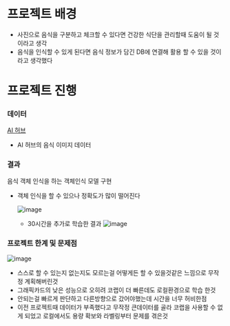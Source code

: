 # 프로젝트 배경

- 사진으로 음식을 구분하고 체크할 수 있다면 건강한 식단을 관리할때  도움이 될 것이라고 생각
- 음식을 인식할 수 있게 된다면 음식 정보가 담긴 DB에 연결해 활용 할 수 있을 것이라고 생각했다

# 프로젝트 진행

### 데이터

[AI 허브](https://aihub.or.kr/aidata/30747/download)

- AI 허브의 음식 이미지 데이터

### 결과

음식 객체 인식을 하는 객체인식 모델 구현

- 객체 인식을 할 수 있으나 정확도가 많이 떨어진다
    
    ![image](https://user-images.githubusercontent.com/86823305/171422034-b36ed335-95b9-4134-bb8c-43ed348282ba.png)
    
   
   - 30시간을 추가로 학습한 결과
    ![image](https://user-images.githubusercontent.com/86823305/171422115-bb36b7c0-d48d-4aa2-940a-7eeda52486ed.png)

    

### 프로젝트 한계 및 문제점
![image](https://user-images.githubusercontent.com/86823305/171422247-edd49f00-aa13-413f-8232-f6a2f99489b4.png)

- 스스로 할 수 있는지 없는지도 모르는걸 어떻게든 할 수 있을것같은 느낌으로 무작정 계획해버린것
- 그래픽카드의 낮은 성능으로 오히려 코랩이 더 빠른데도 로컬환경으로 학습 한것
- 안되는걸 빠르게 판단하고 다른방향으로 갔어야했는데 시간을 너무 허비한점
- 이전 프로젝트때 데이터가 부족했다고 무작정 큰데이터를 골라 코랩을 사용할 수 없게 되었고 로컬에서도 용량 확보와 라벨링부터 문제를 겪은것
